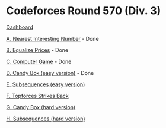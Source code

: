 # Codeforces Round 570 (Div. 3)

[Dashboard](https://codeforces.com/contest/1183)

[A. Nearest Interesting Number](https://codeforces.com/contest/1183/problem/A) - Done

[B. Equalize Prices](https://codeforces.com/contest/1183/problem/B) - Done

[C. Computer Game](https://codeforces.com/contest/1183/problem/C) - Done

[D. Candy Box (easy version)](https://codeforces.com/contest/1183/problem/D) - Done

[E. Subsequences (easy version)](https://codeforces.com/contest/1183/problem/E)

[F. Topforces Strikes Back](https://codeforces.com/contest/1183/problem/F)

[G. Candy Box (hard version)](https://codeforces.com/contest/1183/problem/G)

[H. Subsequences (hard version)](https://codeforces.com/contest/1183/problem/H)
